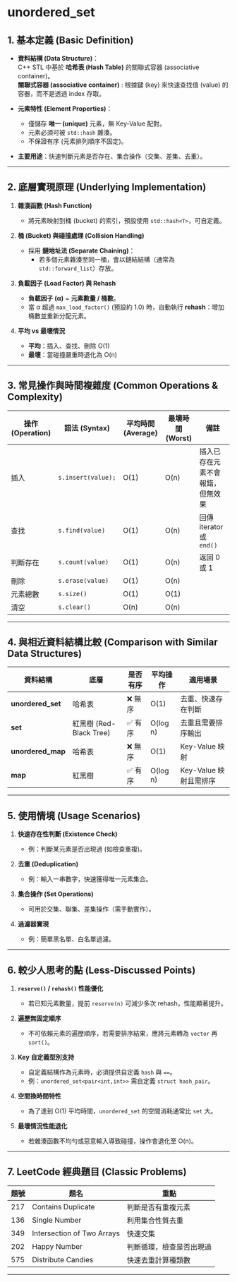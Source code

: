 # unordered_set

## 1. 基本定義 (Basic Definition)
- **資料結構 (Data Structure)**：  
  C++ STL 中基於 **哈希表 (Hash Table)** 的關聯式容器 (associative container)。  
  **關聯式容器 (associative container)** : 根據鍵 (key) 來快速查找值 (value) 的容器，而不是透過 index 存取。

- **元素特性 (Element Properties)**：  
  - 僅儲存 **唯一 (unique)** 元素，無 Key-Value 配對。  
  - 元素必須可被 `std::hash` 雜湊。  
  - 不保證有序 (元素排列順序不固定)。  

- **主要用途**：快速判斷元素是否存在、集合操作（交集、差集、去重）。

---

## 2. 底層實現原理 (Underlying Implementation)
1. **雜湊函數 (Hash Function)**  
   - 將元素映射到桶 (bucket) 的索引，預設使用 `std::hash<T>`，可自定義。

2. **桶 (Bucket) 與碰撞處理 (Collision Handling)**  
   - 採用 **鏈地址法 (Separate Chaining)**：  
     - 若多個元素雜湊至同一桶，會以鏈結結構（通常為 `std::forward_list`）存放。  

3. **負載因子 (Load Factor) 與 Rehash**  
   - **負載因子 (α)** = **元素數量 / 桶數**。  
   - 當 α 超過 `max_load_factor()` (預設約 1.0) 時，自動執行 **rehash**：增加桶數並重新分配元素。

4. **平均 vs 最壞情況**  
   - **平均**：插入、查找、刪除 O(1)  
   - **最壞**：當碰撞嚴重時退化為 O(n)

---

## 3. 常見操作與時間複雜度 (Common Operations & Complexity)

| 操作 (Operation) | 語法 (Syntax) | 平均時間 (Average) | 最壞時間 (Worst) | 備註 |
|------------------|--------------|--------------------|------------------|------|
| 插入 | `s.insert(value);` | O(1) | O(n) | 插入已存在元素不會報錯，但無效果 |
| 查找 | `s.find(value)` | O(1) | O(n) | 回傳 iterator 或 `end()` |
| 判斷存在 | `s.count(value)` | O(1) | O(n) | 返回 0 或 1 |
| 刪除 | `s.erase(value)` | O(1) | O(n) | |
| 元素總數 | `s.size()` | O(1) | O(1) | |
| 清空 | `s.clear()` | O(n) | O(n) | |

---

## 4. 與相近資料結構比較 (Comparison with Similar Data Structures)

| 資料結構 | 底層 | 是否有序 | 平均操作 | 適用場景 |
|----------|------|----------|----------|----------|
| **unordered_set** | 哈希表 | ❌ 無序 | O(1) | 去重、快速存在判斷 |
| **set** | 紅黑樹 (Red-Black Tree) | ✅ 有序 | O(log n) | 去重且需要排序輸出 |
| **unordered_map** | 哈希表 | ❌ 無序 | O(1) | Key-Value 映射 |
| **map** | 紅黑樹 | ✅ 有序 | O(log n) | Key-Value 映射且需排序 |

---

## 5. 使用情境 (Usage Scenarios)
1. **快速存在性判斷 (Existence Check)**  
   - 例：判斷某元素是否出現過 (如檢查重複)。  

2. **去重 (Deduplication)**  
   - 例：輸入一串數字，快速獲得唯一元素集合。  

3. **集合操作 (Set Operations)**  
   - 可用於交集、聯集、差集操作（需手動實作）。  
   
4. **過濾器實現**  
   - 例：簡單黑名單、白名單過濾。

---

## 6. 較少人思考的點 (Less-Discussed Points)
1. **`reserve()` / `rehash()` 性能優化**  
   - 若已知元素數量，提前 `reserve(n)` 可減少多次 rehash，性能顯著提升。
   
2. **遍歷無固定順序**  
   - 不可依賴元素的遍歷順序，若需要排序結果，應將元素轉為 `vector` 再 `sort()`。
   
3. **Key 自定義型別支持**  
   - 自定義結構作為元素時，必須提供自定義 `hash` 與 `==`。  
   - 例：`unordered_set<pair<int,int>>` 需自定義 `struct hash_pair`。

4. **空間換時間特性**  
   - 為了達到 O(1) 平均時間，`unordered_set` 的空間消耗通常比 `set` 大。

5. **最壞情況性能退化**  
   - 若雜湊函數不均勻或惡意輸入導致碰撞，操作會退化至 O(n)。

---

## 7. LeetCode 經典題目 (Classic Problems)

| 題號 | 題名 | 重點 |
|------|------|------|
| 217 | Contains Duplicate | 判斷是否有重複元素 |
| 136 | Single Number | 利用集合性質去重 |
| 349 | Intersection of Two Arrays | 快速交集 |
| 202 | Happy Number | 判斷循環，檢查是否出現過 |
| 575 | Distribute Candies | 快速去重計算種類數 |

---
